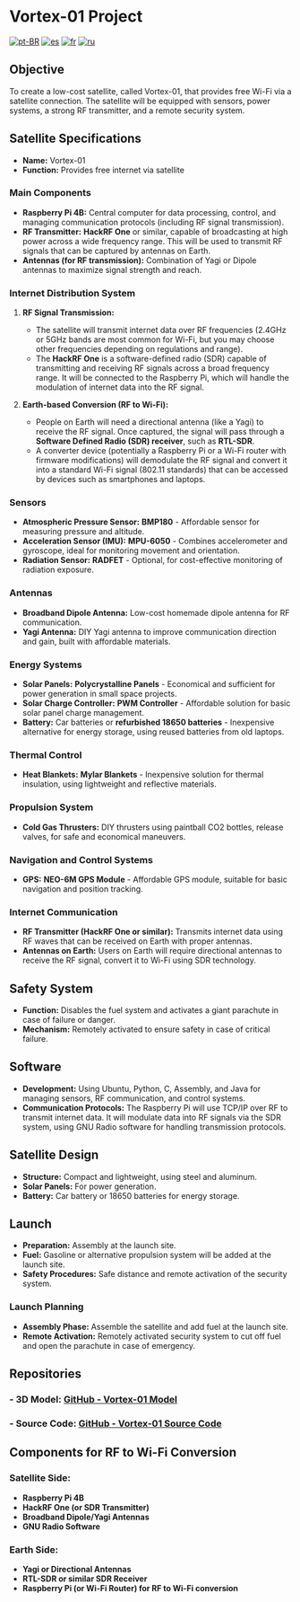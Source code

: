 # Vortex-01 Project

[![pt-BR](https://img.shields.io/badge/lang-pt--BR-green.svg)](https://github.com/Vortex-01/.github/blob/main/README.pt-BR.md)
[![es](https://img.shields.io/badge/lang-es-red)](https://github.com/Vortex-01/.github/blob/main/README.es.md)
[![fr](https://img.shields.io/badge/lang-fr-blue)](https://github.com/Vortex-01/.github/blob/main/README.fr.md)
[![ru](https://img.shields.io/badge/lang-ru-yellow.svg)](https://github.com/Vortex-01/.github/blob/main/README.ru.md)

## Objective
To create a low-cost satellite, called Vortex-01, that provides free Wi-Fi via a satellite connection. The satellite will be equipped with sensors, power systems, a strong RF transmitter, and a remote security system.

## Satellite Specifications

- **Name:** Vortex-01
- **Function:** Provides free internet via satellite

### Main Components

- **Raspberry Pi 4B:** Central computer for data processing, control, and managing communication protocols (including RF signal transmission).
- **RF Transmitter:** **HackRF One** or similar, capable of broadcasting at high power across a wide frequency range. This will be used to transmit RF signals that can be captured by antennas on Earth.
- **Antennas (for RF transmission):** Combination of Yagi or Dipole antennas to maximize signal strength and reach.
  
### Internet Distribution System

1. **RF Signal Transmission:**
   - The satellite will transmit internet data over RF frequencies (2.4GHz or 5GHz bands are most common for Wi-Fi, but you may choose other frequencies depending on regulations and range).
   - The **HackRF One** is a software-defined radio (SDR) capable of transmitting and receiving RF signals across a broad frequency range. It will be connected to the Raspberry Pi, which will handle the modulation of internet data into the RF signal.
   
2. **Earth-based Conversion (RF to Wi-Fi):**
   - People on Earth will need a directional antenna (like a Yagi) to receive the RF signal. Once captured, the signal will pass through a **Software Defined Radio (SDR) receiver**, such as **RTL-SDR**.
   - A converter device (potentially a Raspberry Pi or a Wi-Fi router with firmware modifications) will demodulate the RF signal and convert it into a standard Wi-Fi signal (802.11 standards) that can be accessed by devices such as smartphones and laptops.

### Sensors

- **Atmospheric Pressure Sensor:** **BMP180** - Affordable sensor for measuring pressure and altitude.
- **Acceleration Sensor (IMU):** **MPU-6050** - Combines accelerometer and gyroscope, ideal for monitoring movement and orientation.
- **Radiation Sensor:** **RADFET** - Optional, for cost-effective monitoring of radiation exposure.

### Antennas

- **Broadband Dipole Antenna:** Low-cost homemade dipole antenna for RF communication.
- **Yagi Antenna:** DIY Yagi antenna to improve communication direction and gain, built with affordable materials.

### Energy Systems

- **Solar Panels:** **Polycrystalline Panels** - Economical and sufficient for power generation in small space projects.
- **Solar Charge Controller:** **PWM Controller** - Affordable solution for basic solar panel charge management.
- **Battery:** Car batteries or **refurbished 18650 batteries** - Inexpensive alternative for energy storage, using reused batteries from old laptops.

### Thermal Control

- **Heat Blankets:** **Mylar Blankets** - Inexpensive solution for thermal insulation, using lightweight and reflective materials.

### Propulsion System

- **Cold Gas Thrusters:** DIY thrusters using paintball CO2 bottles, release valves, for safe and economical maneuvers.

### Navigation and Control Systems

- **GPS:** **NEO-6M GPS Module** - Affordable GPS module, suitable for basic navigation and position tracking.

### Internet Communication

- **RF Transmitter (HackRF One or similar):** Transmits internet data using RF waves that can be received on Earth with proper antennas.
- **Antennas on Earth:** Users on Earth will require directional antennas to receive the RF signal, convert it to Wi-Fi using SDR technology.

## Safety System

- **Function:** Disables the fuel system and activates a giant parachute in case of failure or danger.
- **Mechanism:** Remotely activated to ensure safety in case of critical failure.

## Software

- **Development:** Using Ubuntu, Python, C, Assembly, and Java for managing sensors, RF communication, and control systems.
- **Communication Protocols:** The Raspberry Pi will use TCP/IP over RF to transmit internet data. It will modulate data into RF signals via the SDR system, using GNU Radio software for handling transmission protocols.

## Satellite Design

- **Structure:** Compact and lightweight, using steel and aluminum.
- **Solar Panels:** For power generation.
- **Battery:** Car battery or 18650 batteries for energy storage.

## Launch

- **Preparation:** Assembly at the launch site.
- **Fuel:** Gasoline or alternative propulsion system will be added at the launch site.
- **Safety Procedures:** Safe distance and remote activation of the security system.

### Launch Planning

- **Assembly Phase:** Assemble the satellite and add fuel at the launch site.
- **Remote Activation:** Remotely activated security system to cut off fuel and open the parachute in case of emergency.

## Repositories

### - **3D Model:** [GitHub - Vortex-01 Model](https://github.com/Vortex-01/Model)
### - **Source Code:** [GitHub - Vortex-01 Source Code](https://github.com/Vortex-01/Source-Code)

## Components for RF to Wi-Fi Conversion

### Satellite Side:
- **Raspberry Pi 4B**
- **HackRF One (or SDR Transmitter)**
- **Broadband Dipole/Yagi Antennas**
- **GNU Radio Software**

### Earth Side:
- **Yagi or Directional Antennas**
- **RTL-SDR or similar SDR Receiver**
- **Raspberry Pi (or Wi-Fi Router) for RF to Wi-Fi conversion**
